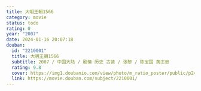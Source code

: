 ```yaml
---
title: 大明王朝1566
category: movie
status: todo
rating: 0
year: "2007"
date: 2024-01-16 20:07:18
douban:
  id: "2210001"
  title: 大明王朝1566
  subtitle: 2007 / 中国大陆 / 剧情 历史 古装 / 张黎 / 陈宝国 黄志忠
  rating: 9.8
  cover: https://img1.doubanio.com/view/photo/m_ratio_poster/public/p2444453078.jpg
  link: https://movie.douban.com/subject/2210001/
---
```




